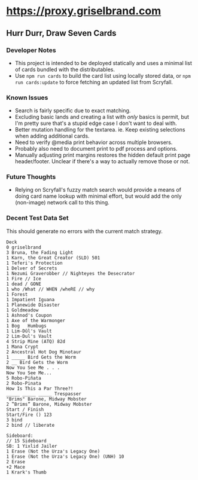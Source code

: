 # https://proxy.griselbrand.com

## Hurr Durr, Draw Seven Cards

### Developer Notes

- This project is intended to be deployed statically and uses a minimal list of cards bundled with the distributables.
- Use `npm run cards` to build the card list using locally stored data, or `npm run cards:update` to force fetching an updated list from Scryfall. 

### Known Issues

- Search is fairly specific due to exact matching.
- Excluding basic lands and creating a list with _only_ basics is permit, but I'm pretty sure that's a stupid edge case I don't want to deal with.
- Better mutation handling for the textarea. ie. Keep existing selections when adding additional cards.
- Need to verify @media print behavior across multiple browsers.
- Probably also need to document print to pdf process and options.
- Manually adjusting print margins restores the hidden default print page header/footer. Unclear if there's a way to actually remove those or not.

### Future Thoughts

- Relying on Scryfall's fuzzy match search would provide a means of doing card name lookup with minimal effort, but would add the only (non-image) network call to this thing.

### Decent Test Data Set

This should generate no errors with the current match strategy.

```none
Deck
0 griselbrand
3 Bruna, the Fading Light
1 Karn, the Great Creator (SLD) 501
1 Teferi's Protection
1 Delver of Secrets
1 Nezumi Graverobber // Nighteyes the Desecrator
1 Fire // Ice
1 dead / GONE
1 who /What // WHEN /wheRE // why
1 Forest
1 Impatient Iguana
1 Planewide Disaster
1 Goldmeadow
1 Ashnod's Coupon
1 Axe of the Warmonger
1 Bog   Humbugs
1 Lim-Dûl's Vault
2 Lim-Dul's Vault
4 Strip Mine (ATQ) 82d
1 Mana Crypt
2 Ancestral Hot Dog Minotaur
1 _____ Bird Gets the Worm
2 __ Bird Gets the Worm
Now You See Me . . .
Now You See Me...
5 Robo-Piñata
2 Robo-Pinata 
How Is This a Par Three?!
_____ _____ _____ Trespasser
"Brims" Barone, Midway Mobster
2 ‟Brims” Barone, Midway Mobster
Start / Finish
Start/Fire () 123
3 bind
2 bind // liberate

Sideboard:
// 15 Sideboard
SB: 1 Yixlid Jailer
1 Erase (Not the Urza's Legacy One)
1 Erase (Not the Urza's Legacy One) (UNH) 10
2 Erase
+2 Mace
1 Krark's Thumb
```
